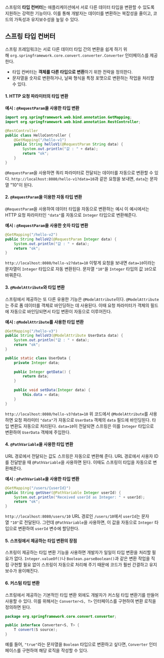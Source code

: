 스프링의 **타입 컨버터**는 애플리케이션에서 서로 다른 데이터 타입을 변환할 수 있도록 지원하는 강력한 기능이다. 이를 통해 개발자는 데이터를 변환하는 복잡성을 줄이고, 코드의 가독성과 유지보수성을 높일 수 있다. 
## 스프링 타입 컨버터
스프링 프레임워크는 서로 다른 데이터 타입 간의 변환을 쉽게 하기 위해 `org.springframework.core.convert.converter.Converter` 인터페이스를 제공한다.
- 타입 컨버터는 **객체를 다른 타입으로 변환**하기 위한 전략을 정의한다.
- 문자열을 숫자로 변환하거나, 날짜 형식을 특정 포맷으로 변환하는 작업을 처리할 수 있다.
#### 1. HTTP 요청 파라미터의 타입 변환
**예시 : `@RequestParam`을 사용한 타입 변환**
```java
import org.springframework.web.bind.annotation.GetMapping;
import org.springframework.web.bind.annotation.RestController;

@RestController
public class HelloController {
    @GetMapping("/hello-v1")
    public String helloV1(@RequestParam String data) {
        System.out.println("값 : " + data);
        return "ok";
    }
}
```
`@RequestParam`을 사용하면 쿼리 파라미터로 전달되는 데이터를 자동으로 변환할 수 있다. `http://localhost:8080/hello-v1?data=10`과 같은 요청을 보내면, `data`는 문자열 "10"이 된다.

#### 2. `@RequestParam`을 이용한 자동 타입 변환
`@RequestParam`을 사용하여 데이터 타입을 자동으로 변환하는 예시 이 예시에서는 HTTP 요청 파라미터인 `"data"`를 자동으로 `Integer` 타입으로 변환해준다.

**예시 : `@RequestParam`을 사용한 숫자 타입 변환**
```java
@GetMapping("/hello-v2")
public String helloV2(@RequestParam Integer data) {
    System.out.println("값 : " + data);
    return "ok";
}
```
`http://localhost:8080/hello-v2?data=10`
이렇게 요청을 보내면 `data=10`이라는 문자열이 `Integer` 타입으로 자동 변환된다. 문자열 `"10"`을 `Integer` 타입의 값 `10`으로 바꿔준다.
#### 3. `@ModelAttribute`와 타입 변환
스프링에서 제공하는 또 다른 유용한 기능은 `@ModelAttribute`이다. `@ModelAttribute`는 주로 폼 데이터를 객체로 바인딩하는 데 사용된다. 이때 요청 파라미터가 객체의 필드에 자동으로 바인딩되면서 타입 변환이 자동으로 이루어진다.

**예시 : `@ModelAttribute`를 사용한 타입 변환**
```java
@GetMapping("/hello-v3")
public String helloV3(@ModelAttribute UserData data) {
    System.out.println("값 : " + data);
    return "ok";
}

public static class UserData {
    private Integer data;
    
    public Integer getData() {
        return data;
    }
    
    public void setData(Integer data) {
        this.data = data;
    }
}
```
`http://localhost:8080/hello-v3?data=10`
위 코드에서 `@ModelAttribute`를 사용하면 요청 파라미터 `"data"`가 자동으로 `UserData` 객체의 `data` 필드에 바인딩된다. 타입 변환도 자동으로 처리된다. `data=10`이 전달되면 스프링은 이를 `Integer` 타입으로 변환하여 `UserData` 객체에 주입한다.

#### 4. `@PathVariable`을 사용한 타입 변환
URL 경로에서 전달되는 값도 스프링은 자동으로 변환해 준다.  URL 경로에서 사용자 ID를 전달받을 때 `@PathVariable`을 사용하면 된다. 이때도 스프링이 타입을 자동으로 변환해준다.

**예시 : `@PathVariable`을 사용한 타입 변환**
```java
@GetMapping("/users/{userId}")
public String getUser(@PathVariable Integer userId) {
    System.out.println("Received userId as Integer: " + userId);
    return "ok";
}
```
`http://localhost:8080/users/10`
URL 경로인 `/users/10`에서 `userId`는 문자열 `"10"`로 전달된다. 그런데 `@PathVariable`을 사용하면, 이 값을 자동으로 `Integer` 타입으로 변환하여 `userId` 변수에 할당한다.
#### 5. 스프링에서 제공하는 타입 변환의 장점
스프링이 제공하는 타입 변환 기능을 사용하면 개발자가 일일이 타입 변환을 처리할 필요가 없다. `Integer.valueOf()`나 `Boolean.parseBoolean()`과 같은 변환 작업을 직접 구현할 필요 없이 스프링이 자동으로 처리해 주기 때문에 코드가 훨씬 간결하고 유지보수가 용이해진다.
#### 6. 커스텀 타입 변환
스프링에서 제공하는 기본적인 타입 변환 외에도 개발자가 커스텀 타입 변환기를 만들어 사용할 수 있다. 이를 위해서는 `Converter<S, T>` 인터페이스를 구현하여 변환 로직을 정의하면 된다.

```java
package org.springframework.core.convert.converter;

public interface Converter<S, T> {
    T convert(S source);
}
```
예를 들어, `"true"`라는 문자열을 `Boolean` 타입으로 변환하고 싶다면, `Converter` 인터페이스를 구현하여 해당 로직을 작성할 수 있다.

